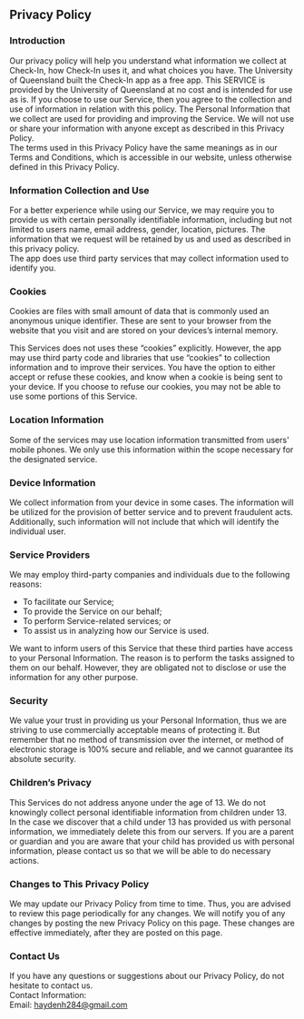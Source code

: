 Privacy Policy  
----------------

### Introduction  
Our privacy policy will help you understand what information we collect at Check-In, how Check-In uses it, and what choices you have.
The University of Queensland built the Check-In app as a free app. This SERVICE is provided by the University of Queensland at no cost and is intended for use as is.
If you choose to use our Service, then you agree to the collection and use of information in  relation with this policy. The Personal Information that we collect are used for providing and improving the Service. We will not use or share your information with anyone except as described in this Privacy Policy.  
The terms used in this Privacy Policy have the same meanings as in our Terms and Conditions, which is accessible in our website, unless otherwise  defined in this Privacy Policy.

### Information Collection and Use  
For a better experience while using our Service, we may require you to provide us with certain personally identifiable information, including but not limited to users name, email address, gender, location, pictures. The information that we request will be retained by us and used as described in this privacy policy.  
The app does use third party services that may collect information used to identify you. 

### Cookies  
Cookies are files with small amount of data that is commonly used an anonymous unique identifier. These are sent to your browser from the website that you visit and are stored on your devices’s internal memory.  

This Services does not uses these “cookies” explicitly. However, the app may use third party code and libraries that use “cookies” to collection information and to improve their services. You have the option  to either accept or refuse these cookies, and know when a cookie is being sent to your device. If you choose to refuse our cookies, you may not be able to use some portions of this Service.  

### Location Information  
Some of the services may use location information transmitted from users' mobile phones. We only use this information within the scope necessary for the designated service.  

### Device Information  
We collect information from your device in some cases. The information will be utilized for the provision of better service and to prevent fraudulent acts. Additionally, such information will not include that which will identify the individual user.  

### Service Providers  
We may employ third-party companies and individuals due to the following reasons:  
* To facilitate our Service;
* To provide the Service on our behalf;
* To perform Service-related services; or
* To assist us in analyzing how our Service is used.  

We want to inform users of this Service that these third parties have access to your Personal Information. The reason is to perform the tasks assigned to them on our behalf. However, they are obligated not to disclose or use the information for any other purpose.  

### Security  
We value your trust in providing us your Personal Information, thus we are striving to use commercially acceptable means of protecting it. But remember that no method of transmission over  the internet, or method of electronic storage is 100% secure and reliable, and we cannot guarantee its absolute security.  

### Children’s Privacy  
This Services do not address anyone under the age of 13. We do not knowingly collect personal identifiable information from children under 13. In the case we discover that a child under 13 has provided us with personal information, we immediately delete this from our servers. If you  are  a  parent  or  guardian and you are aware that your child has provided us with personal information, please contact us so that we will be able to do necessary actions.  

### Changes to This Privacy Policy  
We may update our Privacy Policy from time to time. Thus, you are advised to review this page periodically for any changes. We will notify you of any changes by posting the new Privacy Policy on this page. These changes are effective immediately, after they are posted on this page.  

### Contact Us  
If you have any questions or suggestions about our Privacy Policy, do not hesitate to contact us.  
Contact Information:  
Email: haydenh284@gmail.com  
